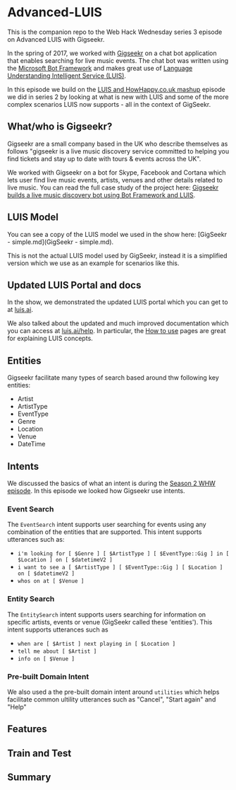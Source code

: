 # Advanced-LUIS
This is the companion repo to the Web Hack Wednesday series 3 episode on Advanced LUIS with Gigseekr.

In the spring of 2017, we worked with [Gigseekr](http://www.gigseekr.com/) on a chat bot application that enables searching for live music events. The chat bot was written using the [Microsoft Bot Framework](https://dev.botframework.com/) and makes great use of [Language Understanding Intelligent Service (LUIS)](https://azure.microsoft.com/en-gb/services/cognitive-services/language-understanding-intelligent-service/). 

In this episode we build on the [LUIS and HowHappy.co.uk mashup](https://channel9.msdn.com/Shows/Web-Hack-Wednesday/LUIS-and-HowHappycouk-mashup) episode we did in series 2 by looking at what is new with LUIS and some of the more complex scenarios LUIS now supports - all in the context of GigSeekr.

## What/who is Gigseekr?
Gigseekr are a small company based in the UK who describe themselves as follows "gigseekr is a live music discovery service committed to helping you find tickets and stay up to date with tours & events across the UK".

We worked with Gigseekr on a bot for Skype, Facebook and Cortana which lets user find live music events, artists, venues and other details related to live music. You can read the full case study of the project here: [Gigseekr builds a live music discovery bot using Bot Framework and LUIS](https://microsoft.github.io/techcasestudies/bot%20framework/cognitive%20services/2017/07/31/gigseekr.html).

## LUIS Model
You can see a copy of the LUIS model we used in the show here: [GigSeekr - simple.md](GigSeekr - simple.md).

This is not the actual LUIS model used by GigSeekr, instead it is a simplified version which we use as an example for scenarios like this.

## Updated LUIS Portal and docs
In the show, we demonstrated the updated LUIS portal which you can get to at [luis.ai](https://www.luis.ai/).

We also talked about the updated and much improved documentation which you can access at [luis.ai/help](https://www.luis.ai/help). In particular, the [How to use](https://docs.microsoft.com/en-us/azure/cognitive-services/LUIS/Home) pages are great for explaining LUIS concepts.

## Entities
Gigseekr facilitate many types of search based around thw following key entities:
* Artist
* ArtistType
* EventType
* Genre
* Location
* Venue
* DateTime

## Intents
We discussed the basics of what an intent is during the [Season 2 WHW episode](https://channel9.msdn.com/Shows/Web-Hack-Wednesday/LUIS-and-HowHappycouk-mashup). In this episode we looked how Gigseekr use intents.

### Event Search
The `EventSearch` intent supports user searching for events using any combination of the entities that are supported. This intent supports utterances such as:

* `i'm looking for [ $Genre ] [ $ArtistType ] [ $EventType::Gig ] in [ $Location ] on [ $datetimeV2 ]`
* `i want to see a [ $ArtistType ] [ $EventType::Gig ] [ $Location ] on [ $datetimeV2 ]`
* `whos on at [ $Venue ]`

### Entity Search
The `EntitySearch` intent supports users searching for information on specific artists, events or venue (GigSeekr called these 'entities'). This intent supports utterances such as

* `when are [ $Artist ] next playing in [ $Location ]`
* `tell me about [ $Artist ]`
* `info on [ $Venue ]`

### Pre-built Domain Intent
We also used a the pre-built domain intent around `utilities` which helps facilitate common ultility utterances such as "Cancel", "Start again" and "Help"


## Features

## Train and Test

## Summary